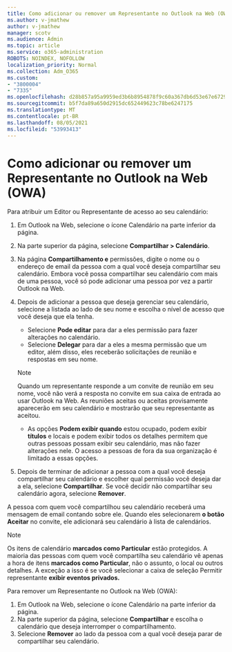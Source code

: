 ```yaml
---
title: Como adicionar ou remover um Representante no Outlook na Web (OWA)
ms.author: v-jmathew
author: v-jmathew
manager: scotv
ms.audience: Admin
ms.topic: article
ms.service: o365-administration
ROBOTS: NOINDEX, NOFOLLOW
localization_priority: Normal
ms.collection: Adm_O365
ms.custom:
- "3800004"
- "7335"
ms.openlocfilehash: d28b857a95a9959ed3b6b8954878f9c60a367db6d53e67e6729b174c5ce7b364
ms.sourcegitcommit: b5f7da89a650d2915dc652449623c78be6247175
ms.translationtype: MT
ms.contentlocale: pt-BR
ms.lasthandoff: 08/05/2021
ms.locfileid: "53993413"
---
```

# <a name="how-to-add-or-remove-a-delegate-in-outlook-on-the-web-owa"></a>Como adicionar ou remover um Representante no Outlook na Web (OWA)

Para atribuir um Editor ou Representante de acesso ao seu calendário:

1. Em Outlook na Web, selecione o ícone Calendário na parte inferior da página.
2. Na parte superior da página, selecione **Compartilhar > Calendário**.
3. Na página **Compartilhamento e** permissões, digite o nome ou o endereço de email da pessoa com a qual você deseja compartilhar seu calendário. Embora você possa compartilhar seu calendário com mais de uma pessoa, você só pode adicionar uma pessoa por vez a partir Outlook na Web.
4. Depois de adicionar a pessoa que deseja gerenciar seu calendário, selecione a listada ao lado de seu nome e escolha o nível de acesso que você deseja que ela tenha.

    - Selecione **Pode editar** para dar a eles permissão para fazer alterações no calendário.
    - Selecione **Delegar** para dar a eles a mesma permissão que um editor, além disso, eles receberão solicitações de reunião e respostas em seu nome.
    > [!NOTE]
    > Quando um representante responde a um convite de reunião em seu nome, você não verá a resposta no convite em sua caixa de entrada ao usar Outlook na Web. As reuniões aceitas ou aceitas provisamente aparecerão em seu calendário e mostrarão que seu representante as aceitou.
    - As opções **Podem exibir quando** estou ocupado, podem exibir  **títulos** e locais e podem exibir todos os detalhes permitem que outras pessoas possam exibir seu calendário, mas não fazer alterações nele. O acesso a pessoas de fora da sua organização é limitado a essas opções.

5. Depois de terminar de adicionar a pessoa com a qual você deseja compartilhar seu calendário e escolher qual permissão você deseja dar a ela, selecione **Compartilhar**. Se você decidir não compartilhar seu calendário agora, selecione **Remover**.

A pessoa com quem você compartilhou seu calendário receberá uma mensagem de email contando sobre ele. Quando eles selecionarem **o botão Aceitar** no convite, ele adicionará seu calendário à lista de calendários.

> [!NOTE]
> Os itens de calendário **marcados como Particular** estão protegidos. A maioria das pessoas com quem você compartilha seu calendário vê apenas a hora de itens **marcados como Particular**, não o assunto, o local ou outros detalhes. A exceção a isso é se você selecionar a caixa de seleção Permitir representante **exibir eventos privados.**

Para remover um Representante no Outlook na Web (OWA):

1. Em Outlook na Web, selecione o ícone Calendário na parte inferior da página.
2. Na parte superior da página, selecione **Compartilhar** e escolha o calendário que deseja interromper o compartilhamento.
3. Selecione **Remover** ao lado da pessoa com a qual você deseja parar de compartilhar seu calendário.
